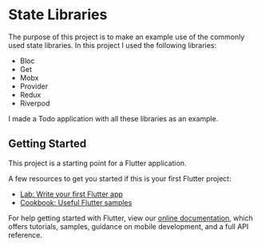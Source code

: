 # State Libraries

The purpose of this project is to make an example use of the commonly used state libraries. In this project I used the following libraries:

<ul>
    <li>Bloc</li>
    <li>Get</li>
    <li>Mobx</li>
    <li>Provider</li>
    <li>Redux</li>
    <li>Riverpod</li>
</ul>

I made a Todo application with all these libraries as an example.

## Getting Started

This project is a starting point for a Flutter application.

A few resources to get you started if this is your first Flutter project:

- [Lab: Write your first Flutter app](https://flutter.dev/docs/get-started/codelab)
- [Cookbook: Useful Flutter samples](https://flutter.dev/docs/cookbook)

For help getting started with Flutter, view our
[online documentation](https://flutter.dev/docs), which offers tutorials,
samples, guidance on mobile development, and a full API reference.
